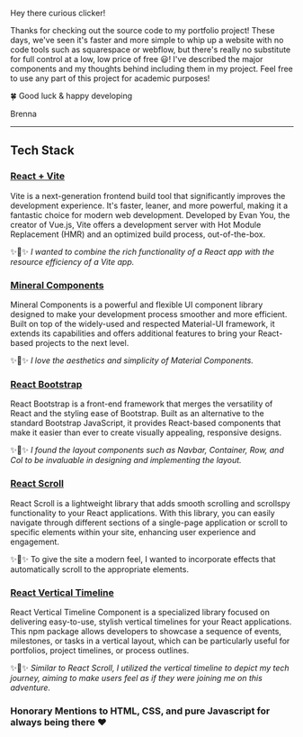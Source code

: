 Hey there curious clicker! 

Thanks for checking out the source code to my portfolio project! These days, we've seen it's faster and more simple to whip up a website with no code tools such as squarespace or webflow, but there's really no substitute for full control at a low, low price of free 😃! I've described the major components and my thoughts behind including them in my project. Feel free to use any part of this project for academic purposes! 

🍀 Good luck & happy developing 

Brenna


<hr>



## Tech Stack

### [React + Vite](https://vitejs.dev/)

Vite is a next-generation frontend build tool that significantly improves the development experience. It's faster, leaner, and more powerful, making it a fantastic choice for modern web development. Developed by Evan You, the creator of Vue.js, Vite offers a development server with Hot Module Replacement (HMR) and an optimized build process, out-of-the-box.

✨💭✨ _I wanted to combine the rich functionality of a React app with the resource efficiency of a Vite app._


### [Mineral Components](https://mui.com/) 

Mineral Components is a powerful and flexible UI component library designed to make your development process smoother and more efficient. Built on top of the widely-used and respected Material-UI framework, it extends its capabilities and offers additional features to bring your React-based projects to the next level.

✨💭✨ _I love the aesthetics and simplicity of Material Components._


### [React Bootstrap](https://react-bootstrap.netlify.app/)

React Bootstrap is a front-end framework that merges the versatility of React and the styling ease of Bootstrap. Built as an alternative to the standard Bootstrap JavaScript, it provides React-based components that make it easier than ever to create visually appealing, responsive designs.

✨💭✨ _I found the layout components such as Navbar, Container, Row, and Col to be invaluable in designing and implementing the layout._

### [React Scroll](https://www.npmjs.com/package/react-scroll)

React Scroll is a lightweight library that adds smooth scrolling and scrollspy functionality to your React applications. With this library, you can easily navigate through different sections of a single-page application or scroll to specific elements within your site, enhancing user experience and engagement.

✨💭✨ To give the site a modern feel, I wanted to incorporate effects that automatically scroll to the appropriate elements.

### [React Vertical Timeline](https://www.npmjs.com/package/react-vertical-timeline-component)

React Vertical Timeline Component is a specialized library focused on delivering easy-to-use, stylish vertical timelines for your React applications. This npm package allows developers to showcase a sequence of events, milestones, or tasks in a vertical layout, which can be particularly useful for portfolios, project timelines, or process outlines.

✨💭✨ _Similar to React Scroll, I utilized the vertical timeline to depict my tech journey, aiming to make users feel as if they were joining me on this adventure._


### Honorary Mentions to HTML, CSS, and pure Javascript for always being there ❤️
